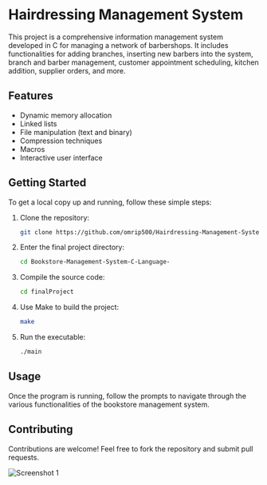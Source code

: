 # Hairdressing Management System

This project is a comprehensive information management system developed in C for managing a network of barbershops. It includes functionalities for adding branches, inserting new barbers into the system, branch and barber management, customer appointment scheduling, kitchen addition, supplier orders, and more.



## Features

- Dynamic memory allocation
- Linked lists
- File manipulation (text and binary)
- Compression techniques
- Macros
- Interactive user interface

## Getting Started

To get a local copy up and running, follow these simple steps:

1. Clone the repository: 
   ```bash
   git clone https://github.com/omrip500/Hairdressing-Management-System-C-Language-.git

2. Enter the final project directory:
   ````bash
   cd Bookstore-Management-System-C-Language-

2. Compile the source code:
   ```bash
   cd finalProject

3. Use Make to build the project:
    ```bash
   make

3. Run the executable:
   ```bash
   ./main


## Usage
Once the program is running, follow the prompts to navigate through the various functionalities of the bookstore management system.

## Contributing
Contributions are welcome! Feel free to fork the repository and submit pull requests.

![Screenshot 1](FinalProject/forProject.png)
